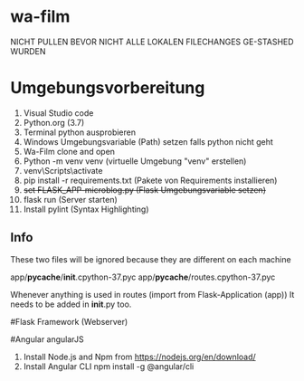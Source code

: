 # wa-film

NICHT PULLEN BEVOR NICHT ALLE LOKALEN FILECHANGES GE-STASHED WURDEN

# Umgebungsvorbereitung 

1. Visual Studio code
2. Python.org (3.7)
3. Terminal python ausprobieren 
4. Windows Umgebungsvariable (Path) setzen falls python nicht geht
5. Wa-Film clone and open
6. Python -m venv venv  (virtuelle Umgebung "venv" erstellen)
7. venv\Scripts\activate 
8. pip install -r requirements.txt (Pakete von Requirements installieren)
9. ~~set FLASK_APP-microblog.py  (Flask Umgebungsvariable setzen)~~
10. flask run (Server starten)
11. Install pylint (Syntax Highlighting)

## Info 
These two files will be ignored because they are different on each machine

app/__pycache__/__init__.cpython-37.pyc
app/__pycache__/routes.cpython-37.pyc 

Whenever anything is used in routes (import from Flask-Application (app))
It needs to be added in __init__.py too. 


#Flask Framework (Webserver)

#Angular angularJS
1. Install Node.js and Npm from https://nodejs.org/en/download/
2. Install Angular CLI npm install -g @angular/cli